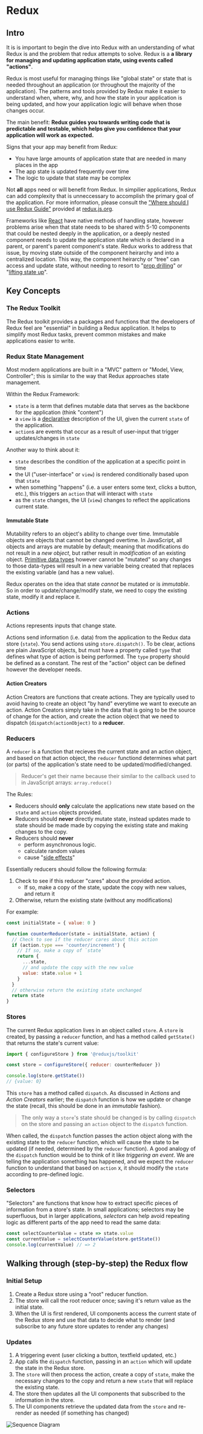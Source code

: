 # Redux

## Intro 

It is is important to begin the dive into Redux with an understanding of what Redux is and the problem that redux attempts to solve. Redux is a **a library for managing and updating application state, using events called "actions"**. 

Redux is most useful for managing things like "global state" or state that is needed throughout an application (or throughout the majority of the application). The patterns and tools provided by Redux make it easier to understand when, where, why, and how the state in your application is being updated, and how your application logic will behave when those changes occur. 

The main benefit: **Redux guides you towards writing code that is predictable and testable, which helps give you confidence that your application will work as expected.** 

Signs that your app may benefit from Redux: 
* You have large amounts of application state that are needed in many places in the app
* The app state is updated frequently over time
* The logic to update that state may be complex

Not **all** apps need or will benefit from Redux. In simpilier applications, Redux can add complexity that is unneccessary to accomplish the primary goal of the application. For more information, please consult the ["Where should I use Redux Guide"](https://redux.js.org/faq/general#when-should-i-use-redux) provided at [redux.js.org](https://redux.js.org/). 

Frameworks like [React](https://reactjs.org/) have native methods of handling state, however problems arise when that state needs to be shared with 5-10 components that could be nested deeply in the application, or a deeply nested component needs to update the application state which is declared in a parent, or parent's parent component's state. Redux works to address that issue, by moving state outside of the component heirarchy and into a centralized location. This way, the component heirarchy or "tree" can access and update state, without needing to resort to "[prop drilling](https://codeburst.io/react-anti-pattern-prop-drilling-54474d5236bd)" or "[lifting state up](https://reactjs.org/docs/lifting-state-up.html)". 



## Key Concepts 

### The Redux Toolkit 

The Redux toolkit provides a packages and functions that the developers of Redux feel are "essential" in building a Redux application. It helps to simplify most Redux tasks, prevent common mistakes and make applications easier to write. 

### Redux State Management 

Most modern applications are built in a "MVC" pattern or "Model, View, Controller"; this is similar to the way that Redux approaches state management. 

Within the Redux Framework: 
* `state` is a term that defines mutable data that serves as the backbone for the application (think "content")
* a `view` is a [declarative](https://ui.dev/imperative-vs-declarative-programming/) description of the UI, given the current `state` of the application. 
* `action`s are events that occur as a result of user-input that trigger updates/changes in `state` 

Another way to think about it: 
* `state` describes the condition of the application at a specific point in time
* the UI ("user-interface" or `view`) is rendered conditionally based upon that `state` 
* when something "happens" (i.e. a user enters some text, clicks a button, etc.), this triggers an `action` that will interact with `state` 
* as the `state` changes, the UI (`view`) changes to reflect the applications current state. 

#### Immutable State 

Mutability refers to an object's ability to change over time. Immutable objects are objects that cannot be changed overtime. In JavaScript, all objects and arrays are mutable by default; meaning that modifications do not result in a _new object_, but rather result in _modification_ of an existing object. [Primitive data types](https://developer.mozilla.org/en-US/docs/Glossary/Primitive) however cannot be "mutated" so any changes to those data-types will result in a new variable being created that replaces the existing variable (and has a new value). 

Redux operates on the idea that state _cannot_ be mutated or is _immutable_. So in order to update/change/modify state, we need to copy the existing state, modify it and replace it. 


### Actions 

Actions represents inputs that change state. 

Actions send information (i.e. data) from the application to the Redux data store (`state`). You send actions using `store.dispatch()`. To be clear, actions are plain JavaScript objects, but must have a property called `type` that defines what type of action is being performed. The `type` property should be defined as a constant. The rest of the "action" object can be defined however the developer needs. 

#### Action Creators 

Action Creators are functions that create actions. They are typically used to avoid having to create an object "by hand" everytime we want to execute an action. Action Creators simply take in the data that is going to be the source of change for the action, and create the action object that we need to dispatch (`dispatch(actionObject)` to a **reducer**. 

### Reducers 

A `reducer` is a function that recieves the current state and an action object, and based on that action object, the `reducer` functiond determines what part (or parts) of the application's state need to be updated/modified/changed.

> Reducer's get their name because their similar to the callback used to in JavaScript arrays: `array.reduce()` 

The Rules: 
* Reducers should **only** calculate the applications new state based on the `state` and `action` objects provided. 
* Reducers should **never** directly mutate state, instead updates made to state should be made made by copying the existing state and making changes to the copy. 
* Reducers should **never** 
    * perform asynchronous logic. 
    * calculate random values 
    * cause "[side effects](https://stackoverflow.com/questions/8129105/javascript-closures-and-side-effects-in-plain-english-separately)" 

Essentially reducers should follow the following formula: 

1. Check to see if this reducer "cares" about the provided action. 
    * If so, make a copy of the state, update the copy with new values, and return it
2. Otherwise, return the existing state (without any modifications)

For example: 
```js
const initialState = { value: 0 }

function counterReducer(state = initialState, action) {
  // Check to see if the reducer cares about this action
  if (action.type === 'counter/increment') {
    // If so, make a copy of `state`
    return {
      ...state,
      // and update the copy with the new value
      value: state.value + 1
    }
  }
  // otherwise return the existing state unchanged
  return state
}
```


### Stores 

The current Redux application lives in an object called `store`. A `store` is created, by passing a `reducer` function, and has a method called `getState()` that returns the state's current value: 

```js
import { configureStore } from '@reduxjs/toolkit'

const store = configureStore({ reducer: counterReducer })

console.log(store.getState())
// {value: 0}
```

This `store` has a method called `dispatch`. As discussed in _Actions_ and _Action Creators_ earlier; the `dispatch` function is how we update or change the state (recall, this should be done in an _immutable_ fashion). 

> The only way a `store`'s state should be changed is by calling `dispatch` on the store and passing an `action` object to the `dispatch` function. 

When called, the `dispatch` function passes the action object along with the existing state to the `reducer` function, which will cause the state to be updated (if needed, determined by the `reducer` function). A good analogy of the `dispatch` function would be to think of it like _triggering an event_. We are telling the application something has happened, and we expect the `reducer` function to understand that based on `action` x, it should modify the `state` according to pre-defined logic. 


### Selectors 

"Selectors" are functions that know how to extract specific pieces of information from a store's state. In small applications; selectors may be superfluous, but in larger applications, _selectors_ can help avoid repeating logic as different parts of the app need to read the same data:
```js
const selectCounterValue = state => state.value
const currentValue = selectCounterValue(store.getState())
console.log(currentValue) // => 2
```

## Walking through (step-by-step) the Redux flow 

### Initial Setup 
1. Create a Redux store using a "root" reducer function. 
2. The store will call the root reducer once; saving it's return value as the initial state. 
3. When the UI is first rendered, UI components access the current state of the Redux store and use that data to decide what to render (and subscribe to any future store updates to render any changes)

### Updates 

1. A triggering event (user clicking a button, textfield updated, etc.) 
2. App calls the `dispatch` function, passing in an `action` which will update the state in the Redux store. 
3. The `store` will then process the action, create a copy of `state`, make the necessary changes to the copy and return a new `state` that will replace the existing state. 
4. The store then updates all the UI components that subscribed to the information in the store.
5. The UI components retrieve the updated data from the `store` and re-render as needed (if something has changed)

![Sequence Diagram](https://redux.js.org/img/tutorials/essentials/ReduxDataFlowDiagram.gif)

